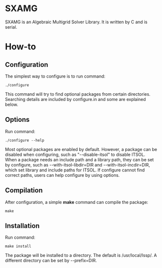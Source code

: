 # SXAMG

SXAMG is an Algebraic Multigrid Solver Library. It is written by C and is serial.

# How-to
## Configuration
The simplest way to configure is to run command:
```
./configure
```
This command will try to find optional packages from certain directories. Searching details are included by configure.in and some are explained below.

## Options
Run command:
```
./configure --help
```

Most optional packages are enabled by default. However, a package can be disabled when configuring, such as "--disable-itsol" to disable ITSOL. When a package needs an include path and a library path, they can be set by configure, such as --with-itsol-libdir=DIR and --with-itsol-incdir=DIR, which set library and include paths for ITSOL. If configure cannot find correct paths, users can help configure by using options.


## Compilation
After configuration, a simple **make** command can compile the package:
```
make
```

## Installation
Run command:
```
make install
```
The package will be installed to a directory. The default is /usr/local/lssp/. A different directory can be set by --prefix=DIR.

